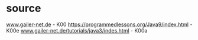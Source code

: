 # source

www.gailer-net.de - K00
https://programmedlessons.org/Java9/index.html - K00e
www.gailer-net.de/tutorials/java3/indes.html - K00a
